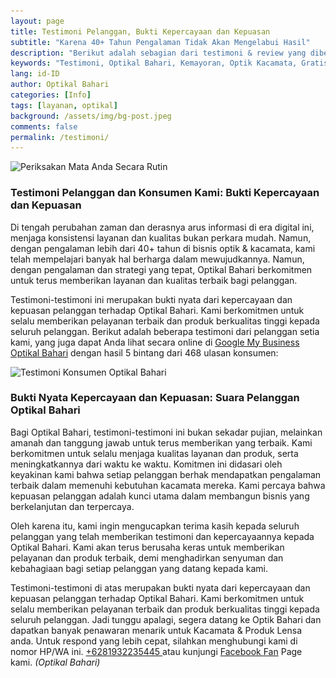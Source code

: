 ```yaml
---
layout: page
title: Testimoni Pelanggan, Bukti Kepercayaan dan Kepuasan
subtitle: "Karena 40+ Tahun Pengalaman Tidak Akan Mengelabui Hasil"
description: "Berikut adalah sebagian dari testimoni & review yang diberikan oleh para pelanggan setia kami di halaman Google My Business Optikal Bahari sebagai referensi"
keywords: "Testimoni, Optikal Bahari, Kemayoran, Optik Kacamata, Gratis"
lang: id-ID
author: Optikal Bahari
categories: [Info]
tags: [layanan, optikal]
background: /assets/img/bg-post.jpeg
comments: false
permalink: /testimoni/
---
```


<div class="card-deck mb-3">
	<div class="card shadow p-3 mb-5 bg-white rounded">
    <img itemprop="image" 
					data-src="/assets/img/posts/periksa-mata/periksa-mata-gratis-optikal-bahari-4.jpg"
					src="/assets/img/posts/periksa-mata/periksa-mata-gratis-optikal-bahari-4.jpg"
					class="card-img-top"
					title="Periksakan Mata Anda Secara Rutin"
					alt="Periksakan Mata Anda Secara Rutin">
        <div class="card-body">
			<h3 class="card-title">
				Testimoni Pelanggan dan Konsumen Kami: Bukti Kepercayaan dan Kepuasan
			</h3>
            <p class="card-text text-justify">
				Di tengah perubahan zaman dan derasnya arus informasi di era digital ini, menjaga konsistensi layanan dan kualitas bukan perkara mudah. Namun, dengan pengalaman lebih dari 40+ tahun di bisnis optik & kacamata, kami telah mempelajari banyak hal berharga dalam mewujudkannya. Namun, dengan pengalaman dan strategi yang tepat, Optikal Bahari berkomitmen untuk terus memberikan layanan dan kualitas terbaik bagi pelanggan.
            </p>
            <p class="card-text text-justify">
				Testimoni-testimoni ini merupakan bukti nyata dari kepercayaan dan kepuasan pelanggan terhadap Optikal Bahari. Kami berkomitmen untuk selalu memberikan pelayanan terbaik dan produk berkualitas tinggi kepada seluruh pelanggan. Berikut adalah beberapa testimoni dari pelanggan setia kami, yang juga dapat Anda lihat secara online di <a href="https://search.google.com/local/reviews?placeid=ChIJDYWGN6T1aS4RjK50wCfHApg" title="Optikal Bahari Google My Busiess Review Page" class="GoogleMyBusiness" id="OptikalBahariGMB">Google My Business Optikal Bahari</a> dengan hasil 5 bintang dari 468 ulasan konsumen:
            </p>
        </div>
    </div>
</div>

<div class="card-body">
	<div class='sk-ww-google-reviews' data-embed-id='100158'>
		<script src='https://widgets.sociablekit.com/google-reviews/widget.js'></script>
	</div>
</div>

<div class="card shadow p-3 mb-5 bg-white rounded">
<img itemprop="image" 
        src="{{"/assets/img/posts/periksa-mata/periksa-mata-gratis-optikal-bahari-4.jpg" | relative_url }}" 
        class="card-img-top"
        title="periksa-mata-gratis"
        alt="Testimoni Konsumen Optikal Bahari"> 
<div class="card-body">
	<h3>
		Bukti Nyata Kepercayaan dan Kepuasan: Suara Pelanggan Optikal Bahari
	</h3>
		<p class="card-text text-justify">
		Bagi Optikal Bahari, testimoni-testimoni ini bukan sekadar pujian, melainkan amanah dan tanggung jawab untuk terus memberikan yang terbaik. Kami berkomitmen untuk selalu menjaga kualitas layanan dan produk, serta meningkatkannya dari waktu ke waktu. Komitmen ini didasari oleh keyakinan kami bahwa setiap pelanggan berhak mendapatkan pengalaman terbaik dalam memenuhi kebutuhan kacamata mereka. Kami percaya bahwa kepuasan pelanggan adalah kunci utama dalam membangun bisnis yang berkelanjutan dan terpercaya.
		</p>
		<p class="card-text text-justify">
		Oleh karena itu, kami ingin mengucapkan terima kasih kepada seluruh pelanggan yang telah memberikan testimoni dan kepercayaannya kepada Optikal Bahari. Kami akan terus berusaha keras untuk memberikan pelayanan dan produk terbaik, demi menghadirkan senyuman dan kebahagiaan bagi setiap pelanggan yang datang kepada kami.
		</p>
		<p class="card-text text-justify">
			Testimoni-testimoni di atas merupakan bukti nyata dari kepercayaan dan kepuasan pelanggan terhadap Optikal Bahari. Kami berkomitmen untuk selalu memberikan pelayanan terbaik dan produk berkualitas tinggi kepada seluruh pelanggan. Jadi tunggu apalagi, segera datang ke Optik Bahari dan dapatkan banyak penawaran menarik untuk Kacamata & Produk Lensa anda. Untuk respond yang lebih cepat, silahkan menghubungi kami di nomor HP/WA ini.
			<a
				href="https://api.whatsapp.com/send?phone=6281932235445&text=Hallo%2C+saya+butuh+informasi+lebih+lanjut+mengenai+Optikal+Bahari"
				id="WhatsAppClick"
				class="WhatsAppCall"
				title="Call WhatsApp"
				>+6281932235445
			</a>
			atau kunjungi
			<a href="https://www.facebook.com/optikalbahari" 
			id="FBClick" 
			title="Facebook Page Optikal Bahari" 
			class="FacebookPage">Facebook Fan</a>
			Page kami. <em>(Optikal Bahari)</em>
		</p>
	</div>
</div>

<!--
<h4>Halaman #1</h4>
<p class="aligncenter">
<img data-src="/assets/img/testimonial/testi-01.jpg" src="/assets/img/testimonial/testi-01.jpg" class="rounded mx-auto d-block rounded-lg img-fluid shadow"  alt="testimonial/testi-01.jpg" ></p>

<h4>Halaman #2</h4>
<p class="aligncenter">
<img data-src="/assets/img/testimonial/testi-02.jpg" src="/assets/img/testimonial/testi-02.jpg" class="rounded mx-auto d-block rounded-lg img-fluid shadow"  alt="testimonial/testi-02.jpg" ></p>

<h4>Halaman #3</h4>
<p class="aligncenter">
<img data-src="/assets/img/testimonial/testi-03.jpg" src="/assets/img/testimonial/testi-03.jpg" class="rounded mx-auto d-block rounded-lg img-fluid shadow"  alt="testimonial/testi-03.jpg" ></p>

<h4>Halaman #4</h4>
<p class="aligncenter">
<img data-src="/assets/img/testimonial/testi-04.jpg" src="/assets/img/testimonial/testi-04.jpg" class="rounded mx-auto d-block rounded-lg img-fluid shadow"  alt="testimonial/testi-04.jpg" ></p>

<h4>Halaman #5</h4>
<p class="aligncenter">
<img data-src="/assets/img/testimonial/testi-05.jpg" src="/assets/img/testimonial/testi-05.jpg" class="rounded mx-auto d-block rounded-lg img-fluid shadow"  alt="testimonial/testi-05.jpg" ></p>

<p>Untuk ulasan dari konsumen kami lainnya, silahkan melihat secara langsung melalui tautan berikut <a href="https://www.google.com/search?safe=strict&hl=en-ID&gl=id&sxsrf=ALeKk01mFygFLFgcGPbW4Gdwxhg_0kuUoQ%3A1594976814186&ei=LmoRX4LyCvjjz7sPoYOd-Ao&q=Bahari+Optical%2C+Jl.+Bend.+Jago+No.447%2C+RW.1%2C+Utan+Panjang%2C+Kec.+Kemayoran%2C+Kota+Jakarta+Pusat%2C+Daerah+Khusus+Ibukota+Jakarta+10650&oq=Bahari+Optical%2C+Jl.+Bend.+Jago+No.447%2C+RW.1%2C+Utan+Panjang%2C+Kec.+Kemayoran%2C+Kota+Jakarta+Pusat%2C+Daerah+Khusus+Ibukota+Jakarta+10650&gs_lcp=CgZwc3ktYWIQDFAAWABgrqenBWgAcAB4AIABAIgBAJIBAJgBAKoBB2d3cy13aXo&sclient=psy-ab&ved=0ahUKEwiCwbzT99PqAhX48XMBHaFBB68Q4dUDCAw#lrd=0x2e69f5a43786850d:0x9802c727c074ae8c,1,,,">ini</a>. <em>(Optikal Bahari)</em></p>
-->
